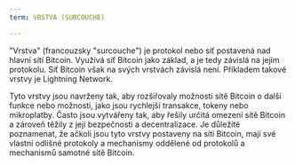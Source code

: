```yaml
---
term: VRSTVA (SURCOUCHE)

---
```

"Vrstva" (francouzsky "surcouche") je protokol nebo síť postavená nad hlavní sítí Bitcoin. Využívá síť Bitcoin jako základ, a je tedy závislá na jejím protokolu. Síť Bitcoin však na svých vrstvách závislá není. Příkladem takové vrstvy je Lightning Network.

Tyto vrstvy jsou navrženy tak, aby rozšiřovaly možnosti sítě Bitcoin o další funkce nebo možnosti, jako jsou rychlejší transakce, tokeny nebo mikroplatby. Často jsou vytvářeny tak, aby řešily určitá omezení sítě Bitcoin a zároveň těžily z její bezpečnosti a decentralizace. Je důležité poznamenat, že ačkoli jsou tyto vrstvy postaveny na síti Bitcoin, mají své vlastní odlišné protokoly a mechanismy oddělené od protokolů a mechanismů samotné sítě Bitcoin.